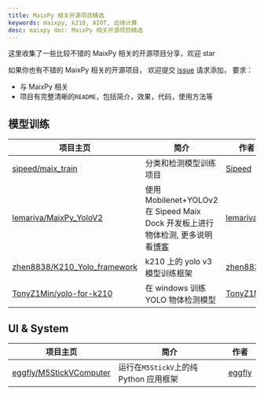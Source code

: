 ```yaml
---
title: MaixPy 相关开源项目精选
keywords: maixpy, k210, AIOT, 边缘计算
desc: maixpy doc: MaixPy 相关开源项目精选
---
```



这里收集了一些比较不错的 MaixPy 相关的开源项目分享，欢迎 star

如果你也有不错的 MaixPy 相关的开源项目， 欢迎提交 [issue](https://github.com/sipeed/MaixPy_DOC/issues) 请求添加，
要求：
* 与 MaixPy 相关
* 项目有完整清晰的`README`，包括简介，效果，代码，使用方法等


## 模型训练

| 项目主页 | 简介 | 作者 |
| --  |  --  | --  |
| [sipeed/maix_train](https://github.com/sipeed/maix_train) | 分类和检测模型训练项目 | [Sipeed](https://github.com/sipeed/maix_train/graphs/contributors) |
| [lemariva/MaixPy_YoloV2](https://github.com/lemariva/MaixPy_YoloV2) | 使用 Mobilenet+YOLOv2 在 Sipeed Maix Dock 开发板上进行物体检测, 更多说明看[博客](https://lemariva.com/blog/2020/01/maixpy-object-detector-mobilenet-and-yolov2-sipeed-maix-dock) | [lemariva](https://github.com/lemariva) |
| [zhen8838/K210_Yolo_framework](https://github.com/zhen8838/K210_Yolo_framework)| k210 上的 yolo v3 模型训练框架  | [zhen8838](https://github.com/zhen8838) |
| [TonyZ1Min/yolo-for-k210](https://github.com/TonyZ1Min/yolo-for-k210) | 在 windows 训练 YOLO 物体检测模型 | [TonyZ1Min](https://github.com/TonyZ1Min)|



## UI & System

| 项目主页 | 简介 | 作者 |
| --  |  --  | --  |
| [eggfly/M5StickVComputer](https://github.com/eggfly/M5StickVComputer) | 运行在`M5StickV`上的纯 Python 应用框架 | [eggfly](https://github.com/eggfly) |

